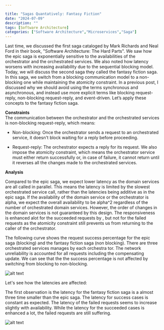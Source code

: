 ```yaml
---

title: "Sagas Quantatively: Fantasy Fiction"
date: "2024-07-09"
description: ""
tags: [Software Architecture]
categories: ["Software Architecture","Microservices","Saga"]
---
```


Last time, we discussed the first saga cataloged by Mark Richards and Neal Ford in their book, "Software Architecture: The Hard Parts". We saw how the epic saga is exponentially sensitive to the availabilities of the orchestrator and the orchestrated services. We also noted how latency worsens with increasing availability due to the sequential blocking model.  Today, we will discuss the second saga they called the fantasy fiction saga. In this saga, we switch from a blocking communication model to a non-blocking one while maintaining the atomicity constraint.  In a previous post, I discussed why we should avoid using the terms synchronous and asynchronous, and instead use more explicit terms like blocking request-reply, non-blocking request-reply, and event-driven. Let’s apply these concepts to the fantasy fiction saga.

**Constraints**  
The communication between the orchestrator and the orchestrated services is non-blocking request-reply, which means:  

- Non-blocking: Once the orchestrator sends a request to an orchestrated service, it doesn't block waiting for a reply before proceeding.

- Request-reply: The orchestrator expects a reply for its request.  We also impose the atomicity constraint, which means the orchestrator service must either return successfully or, in case of failure, it cannot return until it reverses all the changes made to the orchestrated services.  

 **Analysis**

 Compared to the epic saga, we expect lower latency as the domain services are all called in parallel. This means the latency is limited by the slowest orchestrated service call, rather than the latencies being additive as in the epic saga. If the availability of the domain service or the orchestrator is alpha, we expect the overall availability to be alpha^2 regardless of the number of orchestrated domain services. However, the order of changes in the domain services is not guaranteed by this design. The responsiveness is enhanced  alot for the succeeded requests by , but  not for the failed requests as the atomicity constraint still prevents us from returning to the caller of the orchestrator.

 The following curve shows the request success percentage for the  epic saga (blocking) and the fantasy fiction saga (non blocking).   There are three orchestrated services manages by each orchestra tor. The network unreliability is accounted for all requests  including the compensating update.  We can see that the the success percentage is not affected by switching from blocking to non-blocking.


 ![alt text](/images/saga/fantasy/success_ratio.png)


Let's see how the latencies are affected:

The first observation is the latency for the fantasy fiction saga is a almost three time smaller than the epic saga.  The latency for success cases is constant as expected.  The latency   of  the failed requests seems to increase slightly with availability. While the latency for the succeeded cases is enhanced a lot, the failed requests are still suffering.

![alt text](/images/saga/fantasy/latencies.png)
